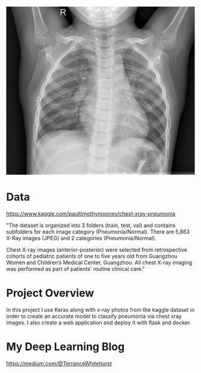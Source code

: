 ![](pneumonia.jpeg)

# Data
https://www.kaggle.com/paultimothymooney/chest-xray-pneumonia

"The dataset is organized into 3 folders (train, test, val) and contains subfolders for each image category (Pneumonia/Normal). There are 5,863 X-Ray images (JPEG) and 2 categories (Pneumonia/Normal).

Chest X-ray images (anterior-posterior) were selected from retrospective cohorts of pediatric patients of one to five years old from Guangzhou Women and Children’s Medical Center, Guangzhou. All chest X-ray imaging was performed as part of patients’ routine clinical care."

# Project Overview 
In this project I use Keras along with x-ray photos from the kaggle dataset in order to create an accurate model to classify pneumonia via chest xray images. I also create a web application and deploy it with flask and docker. 

# My Deep Learning Blog
 https://medium.com/@TerranceWhitehurst
